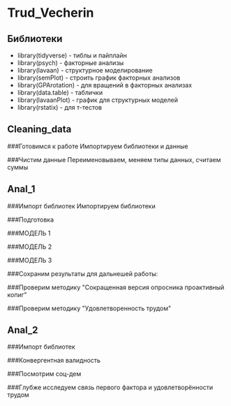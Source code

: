 # Trud_Vecherin
 
## Библиотеки

- library(tidyverse) - тиблы и пайплайн
- library(psych) - факторные анализы
- library(lavaan) - структурное моделирование
- library(semPlot) - строить график факторных анализов
- library(GPArotation) - для вращений в факторных анализах
- library(data.table) - таблички
- library(lavaanPlot) - график для структурных моделей
- library(rstatix) - для т-тестов
 
## Cleaning_data

###Готовимся к работе
Импортируем библиотеки и данные

###Чистим данные
Переименовываем, меняем типы данных, считаем суммы

## Anal_1

###Импорт библиотек
Импортируем библиотеки

###Подготовка


###МОДЕЛЬ 1

###МОДЕЛЬ 2

###МОДЕЛЬ 3

###Сохраним результаты для дальнешей работы:

###Проверим методику "Сокращенная версия опросника проактивный копиг"

###Проверим методику "Удовлетворенность трудом"


## Anal_2

###Импорт библиотек


###Конвергентная валидность


###Посмотрим соц-дем


###Глубже исследуем связь первого фактора и удовлетворённости трудом